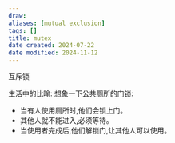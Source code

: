 ```yaml
---
draw:
aliases: [mutual exclusion]
tags: []
title: mutex
date created: 2024-07-22
date modified: 2024-11-12
---
```


互斥锁

生活中的比喻: 想象一下公共厕所的门锁:

- 当有人使用厕所时,他们会锁上门。
- 其他人就不能进入,必须等待。
- 当使用者完成后,他们解锁门,让其他人可以使用。
